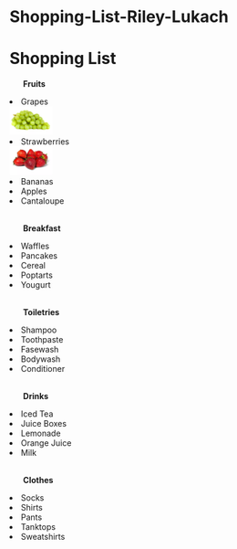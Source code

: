 # Shopping-List-Riley-Lukach
<!DOCTYPE html>
<html>
  <body>
    <h1>Shopping List</h1>
    <ul><strong>Fruits</strong></ul>
    <li>Grapes</li>
    <a href="https://www.target.com/p/extra-large-green-seedless-grapes-1-5lb-bag/-/A-15013624"><img src="grapes.png.png" alt="grapes" width="75" height="50"></a>
    <li>Strawberries</li>
    <a href="https://www.target.com/p/strawberries-1lb/-/A-13208903"><img src="strawberries.png.png" alt="strawberries" width="75" height="50"></a>
    <li>Bananas</li>
    <li>Apples</li>
    <li>Cantaloupe</li>
    <br>
    <ul><strong>Breakfast</strong></ul>
    <li>Waffles</li>
    <li>Pancakes</li>
    <li>Cereal</li>
    <li>Poptarts</li>
    <li>Yougurt</li>
    <br>
    <ul><strong>Toiletries</strong></ul>
    <li>Shampoo</li>
    <li>Toothpaste</li>
    <li>Fasewash</li>
    <li>Bodywash</li>
    <li>Conditioner</li>
    <br>
    <ul><strong>Drinks</strong></ul>
    <li>Iced Tea</li>
    <li>Juice Boxes</li>
    <li>Lemonade</li>
    <li>Orange Juice</li>
    <li>Milk</li>
    <br>
    <ul><strong>Clothes</strong></ul>
    <li>Socks</li>
    <li>Shirts</li>
    <li>Pants</li>
    <li>Tanktops</li>
    <li>Sweatshirts</li>
